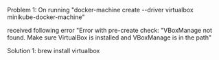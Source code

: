 Problem 1:
On running
"docker-machine create --driver virtualbox minikube-docker-machine"

received following error
"Error with pre-create check: "VBoxManage not found. Make sure VirtualBox is installed and VBoxManage is in the path"

Solution 1:
brew install virtualbox
